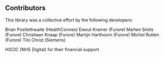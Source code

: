 ## Contributors

This library was a collective effort by the following developers:

Brian Postlethwaite (HealthConnex)
Ewout Kramer (Furore)
Marten Smits (Furore)
Christiaan Knaap (Furore)
Martijn Harthoorn (Furore)
Michel Rutten (Furore)
Tilo Christ (Siemens)

HSCIC (NHS Digital) for their financial support

